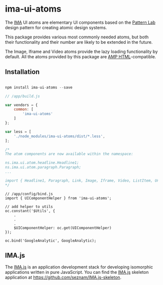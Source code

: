 # ima-ui-atoms

The [IMA](https://imajs.io) UI atoms are elementary UI components based on
the [Pattern Lab](http://patternlab.io/) design pattern for creating atomic design
systems.

This package provides various most commonly needed atoms, but both their functionality and
their number are likely to be extended in the future.

The Image, Iframe and Video atoms provide the lazy loading functionality by default.
All the atoms provided by this package are
[AMP HTML](https://www.ampproject.org/)-compatible.

## Installation

```javascript

npm install ima-ui-atoms --save

```

```javascript
// /app/build.js

var vendors = {
    common: [
        'ima-ui-atoms'
    ]
};

var less = [
	'./node_modules/ima-ui-atoms/dist/*.less',
];

/*
The atom components are now available within the namespace:

ns.ima.ui.atom.headline.Headline1;
ns.ima.ui.atom.paragraph.Paragraph;
...

import { Headline1, Paragraph, Link, Image, Iframe, Video, ListItem, UnorderedList, Loader } from 'ima-ui-atoms';
*/
```

```
// /app/config/bind.js
import { UIComponentHelper } from 'ima-ui-atoms';

// add helper to utils
oc.constant('$Utils', {
	.
	.
	.
	$UIComponentHelper: oc.get(UIComponentHelper)
});

oc.bind('GoogleAnalytic', GoogleAnalytic);

```

## IMA.js

The [IMA.js](https://imajs.io) is an application development stack for developing
isomorphic applications written in pure JavaScript.
You can find the [IMA.js](https://imajs.io) skeleton application at <https://github.com/seznam/IMA.js-skeleton>.

